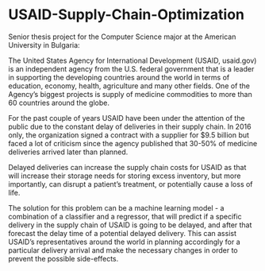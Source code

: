 # USAID-Supply-Chain-Optimization

Senior thesis project for the Computer Science major at the American University in Bulgaria:

The United States Agency for International Development (USAID, usaid.gov) is an independent agency from the U.S. federal government that is 
a leader in supporting the developing countries around the world in terms of education, economy, health, agriculture and many other fields. One of the Agency’s biggest projects is supply of medicine commodities to more than 60 countries around the globe.

For the past couple of years USAID have been under the attention of the public due to the constant delay of deliveries in their 
supply chain. In 2016 only, the organization signed a contract with a supplier for $9.5 billion but faced a lot of criticism 
since the agency published that 30-50% of medicine deliveries arrived later than planned. 

Delayed deliveries can increase the supply chain costs for USAID as that will increase their storage needs for storing excess inventory, 
but more importantly, can disrupt a patient’s treatment, or potentially cause a loss of life.

The solution for this problem can be a machine learning model - a combination of a classifier and a regressor, that will predict if 
a specific delivery in the supply chain of USAID is going to be delayed, and after that forecast the delay time of a potential 
delayed delivery. This can assist USAID’s representatives around the world in planning accordingly for a particular delivery arrival 
and make the necessary changes in order to prevent the possible side-effects.
